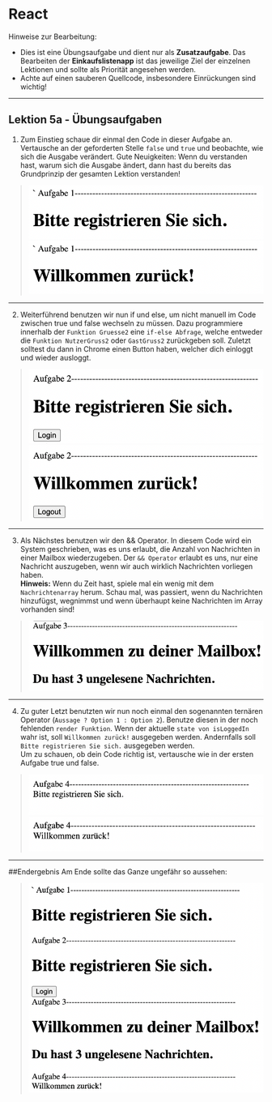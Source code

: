 # React

Hinweise zur Bearbeitung:

- Dies ist eine Übungsaufgabe und dient nur als **Zusatzaufgabe**. Das Bearbeiten der
  **Einkaufslistenapp** ist das jeweilige Ziel der einzelnen Lektionen und sollte als Priorität angesehen werden.
- Achte auf einen sauberen Quellcode, insbesondere Einrückungen sind wichtig!

---

## Lektion 5a - Übungsaufgaben

1. Zum Einstieg schaue dir einmal den Code in dieser Aufgabe an. Vertausche an der geforderten Stelle
`false` und `true` und beobachte, wie sich die Ausgabe verändert. Gute Neuigkeiten: Wenn du verstanden hast,
warum sich die Ausgabe ändert, dann hast du bereits das Grundprinzip der gesamten Lektion verstanden!

>![Lektion 5a - Aufgabe 1 - false](img/lektion5a-2.png)
>![Lektion 5a - Aufgabe 1 - true](img/lektion5a-3.png)
---

2. Weiterführend benutzen wir nun if und else, um nicht manuell im Code zwischen true und false wechseln zu müssen.
Dazu programmiere innerhalb der `Funktion Gruesse2` eine `if-else Abfrage`, welche entweder die `Funktion NutzerGruss2` 
oder `GastGruss2` zurückgeben soll. Zuletzt solltest du dann in Chrome einen Button haben, welcher dich einloggt und wieder
ausloggt.

>![Lektion 5a - Aufgabe 2 - vor Login](img/lektion5a-4.png)
>![Lektion 5a - Aufgabe 2 - vor Logout](img/lektion5a-5.png)
___

3. Als Nächstes benutzen wir den && Operator. In diesem Code wird ein System geschrieben, was es uns erlaubt, die Anzahl
von Nachrichten in einer Mailbox wiederzugeben. Der `&& Operator` erlaubt es uns, nur eine Nachricht auszugeben, wenn wir 
auch wirklich Nachrichten vorliegen haben.  
**Hinweis:** Wenn du Zeit hast, spiele mal ein wenig mit dem `Nachrichtenarray` herum. Schau mal, was passiert, 
wenn du Nachrichten hinzufügst, wegnimmst und wenn überhaupt keine Nachrichten im Array vorhanden sind!

>![Lektion 5a - Aufgabe 3 - 3 Nachrichten](img/lektion5a-6.png)
---

4. Zu guter Letzt benutzten wir nun noch einmal den sogenannten ternären Operator (`Aussage ? Option 1 : Option 2`). Benutze 
diesen in der noch fehlenden `render Funktion`. Wenn der aktuelle `state von isLoggedIn` wahr ist, soll `Willkommen zurück!` ausgegeben
werden. Andernfalls soll `Bitte registrieren Sie sich.` ausgegeben werden.  
Um zu schauen, ob dein Code richtig ist, vertausche wie in der ersten Aufgabe true und false.

>![Lektion 5a - Aufgabe 4 - false](img/lektion5a-8.png)
>![Lektion 5a - Aufgabe 4 - true](img/lektion5a-7.png)
---

##Endergebnis
Am Ende sollte das Ganze ungefähr so aussehen:  
>![Lektion 5a - Gesamt](img/lektion5a-1.png)  

